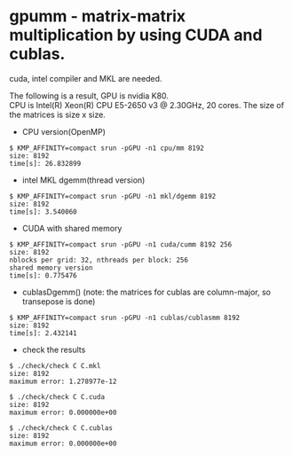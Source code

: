 gpumm - matrix-matrix multiplication by using CUDA and cublas.
===
cuda, intel compiler and MKL are needed.  
  
The following is a result, GPU is nvidia K80.  
CPU is Intel(R) Xeon(R) CPU E5-2650 v3 @ 2.30GHz, 20 cores.
The size of the matrices is size x size.  
  
* CPU version(OpenMP)
~~~
$ KMP_AFFINITY=compact srun -pGPU -n1 cpu/mm 8192
size: 8192
time[s]: 26.832899
~~~
* intel MKL dgemm(thread version)
~~~
$ KMP_AFFINITY=compact srun -pGPU -n1 mkl/dgemm 8192
size: 8192
time[s]: 3.540060
~~~
* CUDA with shared memory
~~~
$ KMP_AFFINITY=compact srun -pGPU -n1 cuda/cumm 8192 256
size: 8192
nblocks per grid: 32, nthreads per block: 256
shared memory version
time[s]: 0.775476
~~~
* cublasDgemm() (note: the matrices for cublas are column-major, so transepose is done)
~~~
$ KMP_AFFINITY=compact srun -pGPU -n1 cublas/cublasmm 8192
size: 8192
time[s]: 2.432141
~~~
* check the results
~~~
$ ./check/check C C.mkl
size: 8192
maximum error: 1.278977e-12

$ ./check/check C C.cuda
size: 8192
maximum error: 0.000000e+00

$ ./check/check C C.cublas
size: 8192
maximum error: 0.000000e+00
~~~~
